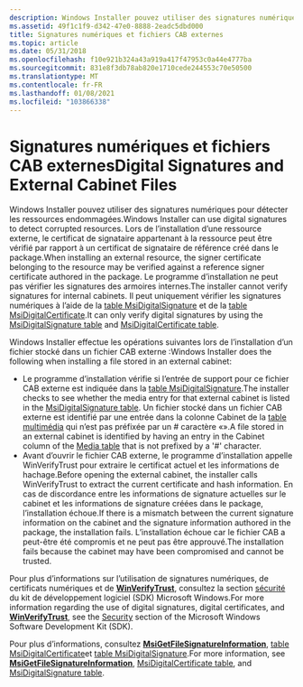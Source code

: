 ```yaml
---
description: Windows Installer pouvez utiliser des signatures numériques pour détecter les ressources endommagées.
ms.assetid: 49f1c1f9-d342-47e0-8888-2eadc5dbd000
title: Signatures numériques et fichiers CAB externes
ms.topic: article
ms.date: 05/31/2018
ms.openlocfilehash: f10e921b324a43a919a417f47953c0a44e4777ba
ms.sourcegitcommit: 831e8f3db78ab820e1710cede244553c70e50500
ms.translationtype: MT
ms.contentlocale: fr-FR
ms.lasthandoff: 01/08/2021
ms.locfileid: "103866338"
---
```

# <a name="digital-signatures-and-external-cabinet-files"></a><span data-ttu-id="f3d68-103">Signatures numériques et fichiers CAB externes</span><span class="sxs-lookup"><span data-stu-id="f3d68-103">Digital Signatures and External Cabinet Files</span></span>

<span data-ttu-id="f3d68-104">Windows Installer pouvez utiliser des signatures numériques pour détecter les ressources endommagées.</span><span class="sxs-lookup"><span data-stu-id="f3d68-104">Windows Installer can use digital signatures to detect corrupted resources.</span></span> <span data-ttu-id="f3d68-105">Lors de l’installation d’une ressource externe, le certificat de signataire appartenant à la ressource peut être vérifié par rapport à un certificat de signataire de référence créé dans le package.</span><span class="sxs-lookup"><span data-stu-id="f3d68-105">When installing an external resource, the signer certificate belonging to the resource may be verified against a reference signer certificate authored in the package.</span></span> <span data-ttu-id="f3d68-106">Le programme d’installation ne peut pas vérifier les signatures des armoires internes.</span><span class="sxs-lookup"><span data-stu-id="f3d68-106">The installer cannot verify signatures for internal cabinets.</span></span> <span data-ttu-id="f3d68-107">Il peut uniquement vérifier les signatures numériques à l’aide de la [table MsiDigitalSignature](msidigitalsignature-table.md) et de la [table MsiDigitalCertificate](msidigitalcertificate-table.md).</span><span class="sxs-lookup"><span data-stu-id="f3d68-107">It can only verify digital signatures by using the [MsiDigitalSignature table](msidigitalsignature-table.md) and [MsiDigitalCertificate table](msidigitalcertificate-table.md).</span></span>

<span data-ttu-id="f3d68-108">Windows Installer effectue les opérations suivantes lors de l’installation d’un fichier stocké dans un fichier CAB externe :</span><span class="sxs-lookup"><span data-stu-id="f3d68-108">Windows Installer does the following when installing a file stored in an external cabinet:</span></span>

-   <span data-ttu-id="f3d68-109">Le programme d’installation vérifie si l’entrée de support pour ce fichier CAB externe est indiquée dans la [table MsiDigitalSignature](msidigitalsignature-table.md).</span><span class="sxs-lookup"><span data-stu-id="f3d68-109">The installer checks to see whether the media entry for that external cabinet is listed in the [MsiDigitalSignature table](msidigitalsignature-table.md).</span></span> <span data-ttu-id="f3d68-110">Un fichier stocké dans un fichier CAB externe est identifié par une entrée dans la colonne Cabinet de la [table multimédia](media-table.md) qui n’est pas préfixée par un \# caractère «».</span><span class="sxs-lookup"><span data-stu-id="f3d68-110">A file stored in an external cabinet is identified by having an entry in the Cabinet column of the [Media table](media-table.md) that is not prefixed by a '\#' character.</span></span>
-   <span data-ttu-id="f3d68-111">Avant d’ouvrir le fichier CAB externe, le programme d’installation appelle WinVerifyTrust pour extraire le certificat actuel et les informations de hachage.</span><span class="sxs-lookup"><span data-stu-id="f3d68-111">Before opening the external cabinet, the installer calls WinVerifyTrust to extract the current certificate and hash information.</span></span> <span data-ttu-id="f3d68-112">En cas de discordance entre les informations de signature actuelles sur le cabinet et les informations de signature créées dans le package, l’installation échoue.</span><span class="sxs-lookup"><span data-stu-id="f3d68-112">If there is a mismatch between the current signature information on the cabinet and the signature information authored in the package, the installation fails.</span></span> <span data-ttu-id="f3d68-113">L’installation échoue car le fichier CAB a peut-être été compromis et ne peut pas être approuvé.</span><span class="sxs-lookup"><span data-stu-id="f3d68-113">The installation fails because the cabinet may have been compromised and cannot be trusted.</span></span>

<span data-ttu-id="f3d68-114">Pour plus d’informations sur l’utilisation de signatures numériques, de certificats numériques et de [**WinVerifyTrust**](/windows/desktop/api/wintrust/nf-wintrust-winverifytrust), consultez la section [sécurité](https://msdn.microsoft.com/library/cc527452.aspx) du kit de développement logiciel (SDK) Microsoft Windows.</span><span class="sxs-lookup"><span data-stu-id="f3d68-114">For more information regarding the use of digital signatures, digital certificates, and [**WinVerifyTrust**](/windows/desktop/api/wintrust/nf-wintrust-winverifytrust), see the [Security](https://msdn.microsoft.com/library/cc527452.aspx) section of the Microsoft Windows Software Development Kit (SDK).</span></span>

<span data-ttu-id="f3d68-115">Pour plus d’informations, consultez [**MsiGetFileSignatureInformation**](/windows/desktop/api/Msi/nf-msi-msigetfilesignatureinformationa), [table MsiDigitalCertificate](msidigitalcertificate-table.md)et [table MsiDigitalSignature](msidigitalsignature-table.md).</span><span class="sxs-lookup"><span data-stu-id="f3d68-115">For more information, see [**MsiGetFileSignatureInformation**](/windows/desktop/api/Msi/nf-msi-msigetfilesignatureinformationa), [MsiDigitalCertificate table](msidigitalcertificate-table.md), and [MsiDigitalSignature table](msidigitalsignature-table.md).</span></span>

 

 

